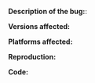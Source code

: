 **Description of the bug:**:

**Versions affected:**

**Platforms affected:**

**Reproduction:**

**Code:**

<!--
Hello!

Thank you for taking your time submitting this issue. To make it easy for everyone to debug, we'll just need a few key pieces of information:



Description of the bug:
Describe as much as you can what happened. Include the workarounds you have tried, tools you may have used alongside, build processes and the like.

Versions affected:
Include the version of Ractive affected. To ensure that this is not a regression nor has already been fixed in the next version, it is advised to also test the previous versions and next versions.

Platforms affected:
Include the browser or runtime, and if necessary, operating system and device.

Reproduction:
Include a link to a live specimen of the bug. For your convenience, you can fork the following fiddles:

    Latest (stable)   : http://jsfiddle.net/fskreuz/geo63339/
    Edge (development): http://jsfiddle.net/fskreuz/kg6na484/

Code:
It is advised to include the code in question in the issue. This allows us to have a historical reference of your code should your demo service be offline.



Once again, thank you for your time and patience.

Ractive Community

-->